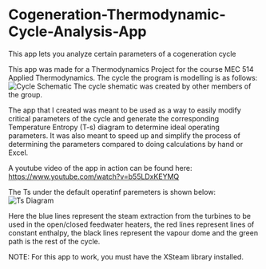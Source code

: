 # Cogeneration-Thermodynamic-Cycle-Analysis-App
This app lets you analyze certain parameters of a cogeneration cycle

This app was made for a Thermodynamics Project for the course MEC 514 Applied Thermodynamics.
The cycle the program is modelling is as follows:
![Cycle Schematic](https://user-images.githubusercontent.com/120239393/214673214-215740f1-2a7a-4415-acdf-15a4a575cd9e.png)
The cycle shematic was created by other members of the group.

The app that I created was meant to be used as a way to easily modify critical parameters of the cycle and generate the corresponding Temperature Entropy (T-s) diagram to determine ideal
operating parameters. It was also meant to speed up and simplify the process of determining the parameters compared to doing calculations by hand or Excel.

A youtube video of the app in action can be found here: https://www.youtube.com/watch?v=b55LDxKEYMQ

The Ts under the default operatinf paremeters is shown below:
![Ts Diagram](https://user-images.githubusercontent.com/120239393/214874978-31ebb21b-4f23-422f-bcd1-ecb4805627af.png)

Here the blue lines represent the steam extraction from the turbines to be used in the open/closed feedwater heaters, the red lines represent lines of constant enthalpy, the black lines represent the vapour dome and the green path is the rest of the cycle.

NOTE: For this app to work, you must have the XSteam library installed.

